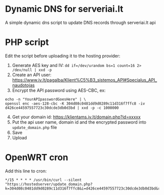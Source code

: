 # Dynamic DNS for serveriai.lt
A simple dynamic dns script to update DNS records through serveriai.lt api

# PHP script

Edit the script before uploading it to the hosting provider:

1. Generate AES key and IV: `dd if=/dev/urandom bs=1 count=16 2> /dev/null | xxd -p`
2. Create an API user: https://www.iv.lt/pagalba/Klient%C5%B3_sistemos_API#Specialus_API_naudotojas
3. Encrypt the API password using AES-CBC, ex:
```
echo -n "YourAPIpasswordGoesHere" | \
openssl enc -aes-128-cbc -K 304d08c0481dd9d0289c11d316f7ffc8 -iv d426ce44597557723c30dcde3db0d3bd | xxd -p -c 1000000
```
4. Get your domain id: https://klientams.iv.lt/domain.php?id=xxxxx
5. Put the api user name, domain id and the encrypted password into `update_domain.php` file
6. Save
7. Upload

# OpenWRT cron

Add this line to cron:

```
*/15 * * * * /usr/bin/curl --silent "https://hostedserver/update_domain.php?k=304d08c0481dd9d0289c11d316f7ffc8&i=d426ce44597557723c30dcde3db0d3bd&rec=domain1”
```
